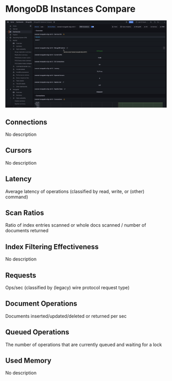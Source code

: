 # MongoDB Instances Compare

![!image](../../images/PMM_MongoDB_Instances_Compare.jpg)

## Connections

No description

## Cursors

No description

## Latency

Average latency of operations (classified by read, write, or (other) command)

## Scan Ratios

Ratio of index entries scanned or whole docs scanned / number of documents returned

## Index Filtering Effectiveness

No description

## Requests

Ops/sec (classified by (legacy) wire protocol request type)

## Document Operations

Documents inserted/updated/deleted or returned per sec

## Queued Operations

The number of operations that are currently queued and waiting for a lock

## Used Memory

No description
